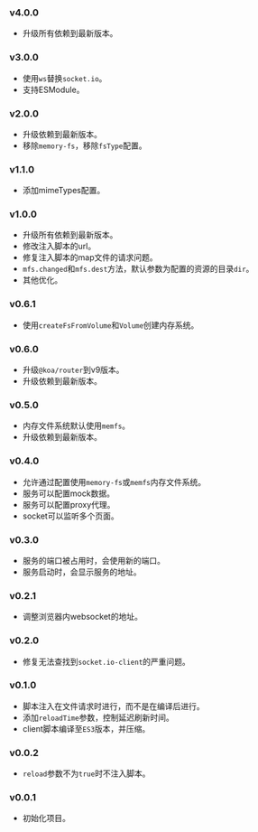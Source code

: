 ### v4.0.0

* 升级所有依赖到最新版本。

### v3.0.0

* 使用`ws`替换`socket.io`。
* 支持ESModule。

### v2.0.0

* 升级依赖到最新版本。
* 移除`memory-fs`，移除`fsType`配置。

### v1.1.0

* 添加mimeTypes配置。

### v1.0.0

* 升级所有依赖到最新版本。
* 修改注入脚本的url。
* 修复注入脚本的map文件的请求问题。
* `mfs.changed`和`mfs.dest`方法，默认参数为配置的资源的目录`dir`。
* 其他优化。

### v0.6.1

* 使用`createFsFromVolume`和`Volume`创建内存系统。

### v0.6.0

* 升级`@koa/router`到v9版本。
* 升级依赖到最新版本。

### v0.5.0

* 内存文件系统默认使用`memfs`。
* 升级依赖到最新版本。

### v0.4.0

* 允许通过配置使用`memory-fs`或`memfs`内存文件系统。
* 服务可以配置mock数据。
* 服务可以配置proxy代理。
* socket可以监听多个页面。

### v0.3.0

* 服务的端口被占用时，会使用新的端口。
* 服务启动时，会显示服务的地址。

### v0.2.1

* 调整浏览器内websocket的地址。

### v0.2.0

* 修复无法查找到`socket.io-client`的严重问题。

### v0.1.0

* 脚本注入在文件请求时进行，而不是在编译后进行。
* 添加`reloadTime`参数，控制延迟刷新时间。
* client脚本编译至`ES3`版本，并压缩。

### v0.0.2

* `reload`参数不为`true`时不注入脚本。

### v0.0.1

* 初始化项目。